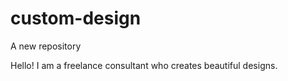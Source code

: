 # custom-design
A new repository

Hello!
I am a freelance consultant who creates beautiful designs.

